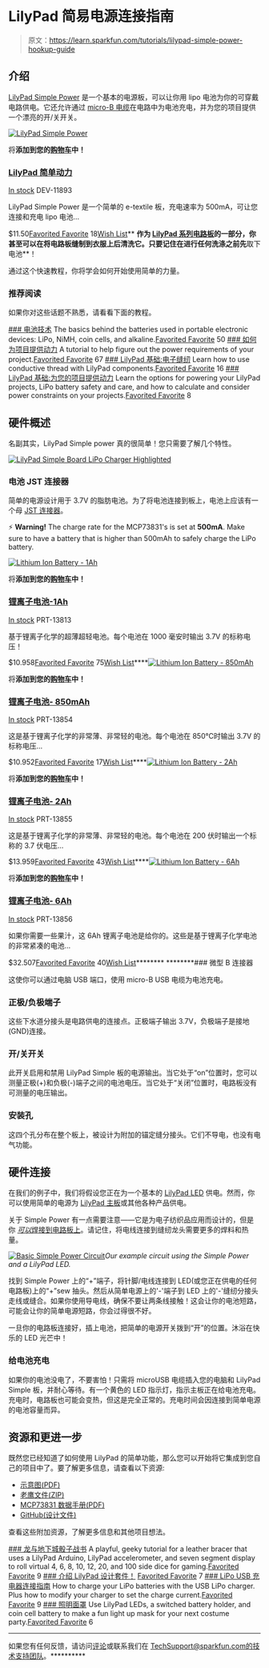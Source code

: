 # LilyPad 简易电源连接指南

> 原文：<https://learn.sparkfun.com/tutorials/lilypad-simple-power-hookup-guide>

## 介绍

[LilyPad Simple Power](https://www.sparkfun.com/products/11893) 是一个基本的电源板，可以让你用 lipo 电池为你的可穿戴电路供电。它还允许通过 [micro-B 电缆](https://www.sparkfun.com/products/10215)在电路中为电池充电，并为您的项目提供一个漂亮的开/关开关。

[![LilyPad Simple Power](img/6dc68c0d0eb7bcc09f406aa493a7dfea.png)](https://www.sparkfun.com/products/11893) 

将**添加到您的[购物车](https://www.sparkfun.com/cart)中！**

### [LilyPad 简单动力](https://www.sparkfun.com/products/11893)

[In stock](https://learn.sparkfun.com/static/bubbles/ "in stock") DEV-11893

LilyPad Simple Power 是一个简单的 e-textile 板，充电速率为 500mA，可让您连接和充电 lipo 电池…

$11.50[Favorited Favorite](# "Add to favorites") 18[Wish List](# "Add to wish list")** **作为 [LilyPad 系列电路板](https://www.sparkfun.com/search/results?term=lilypad)的一部分，你甚至可以在将电路板缝制到衣服上后清洗它。只要记住在进行任何洗涤之前先**取下电池**！

通过这个快速教程，你将学会如何开始使用简单的力量。

### 推荐阅读

如果你对这些话题不熟悉，请看看下面的教程。

[](https://learn.sparkfun.com/tutorials/battery-technologies) [### 电池技术](https://learn.sparkfun.com/tutorials/battery-technologies) The basics behind the batteries used in portable electronic devices: LiPo, NiMH, coin cells, and alkaline.[Favorited Favorite](# "Add to favorites") 50[](https://learn.sparkfun.com/tutorials/how-to-power-a-project) [### 如何为项目提供动力](https://learn.sparkfun.com/tutorials/how-to-power-a-project) A tutorial to help figure out the power requirements of your project.[Favorited Favorite](# "Add to favorites") 67[](https://learn.sparkfun.com/tutorials/lilypad-basics-e-sewing) [### LilyPad 基础:电子缝纫](https://learn.sparkfun.com/tutorials/lilypad-basics-e-sewing) Learn how to use conductive thread with LilyPad components.[Favorited Favorite](# "Add to favorites") 16[](https://learn.sparkfun.com/tutorials/lilypad-basics-powering-your-project) [### LilyPad 基础:为您的项目提供动力](https://learn.sparkfun.com/tutorials/lilypad-basics-powering-your-project) Learn the options for powering your LilyPad projects, LiPo battery safety and care, and how to calculate and consider power constraints on your projects.[Favorited Favorite](# "Add to favorites") 8

## 硬件概述

名副其实，LilyPad Simple power 真的很简单！您只需要了解几个特性。

[![LilyPad Simple Board LiPo Charger Highlighted](img/413b8555f3b01f7982bab3e6d165f08a.png)](https://cdn.sparkfun.com/assets/learn_tutorials/2/4/2/Labeled_LilyPad_Simple_Front.jpg)

### 电池 JST 连接器

简单的电源设计用于 3.7V 的脂肪电池。为了将电池连接到板上，电池上应该有一个母 [JST 连接器](https://www.sparkfun.com/products/8671)。

⚡ **Warning!** The charge rate for the MCP73831's is set at **500mA**. Make sure to have a battery that is higher than 500mAh to safely charge the LiPo battery.

[![Lithium Ion Battery - 1Ah](img/bd90b8cdb3958c10852269c9b95286f7.png)](https://www.sparkfun.com/products/13813) 

将**添加到您的[购物车](https://www.sparkfun.com/cart)中！**

### [锂离子电池-1Ah](https://www.sparkfun.com/products/13813)

[In stock](https://learn.sparkfun.com/static/bubbles/ "in stock") PRT-13813

基于锂离子化学的超薄超轻电池。每个电池在 1000 毫安时输出 3.7V 的标称电压！

$10.958[Favorited Favorite](# "Add to favorites") 75[Wish List](# "Add to wish list")****[![Lithium Ion Battery - 850mAh](img/6fe0bb85d01eec5032a04bf188bb2823.png)](https://www.sparkfun.com/products/13854) 

将**添加到您的[购物车](https://www.sparkfun.com/cart)中！**

### [锂离子电池- 850mAh](https://www.sparkfun.com/products/13854)

[In stock](https://learn.sparkfun.com/static/bubbles/ "in stock") PRT-13854

这是基于锂离子化学的非常薄、非常轻的电池。每个电池在 850℃时输出 3.7V 的标称电压…

$10.952[Favorited Favorite](# "Add to favorites") 17[Wish List](# "Add to wish list")****[![Lithium Ion Battery - 2Ah](img/d98f217a3e3234215d2dbe87f7bdf233.png)](https://www.sparkfun.com/products/13855) 

将**添加到您的[购物车](https://www.sparkfun.com/cart)中！**

### [锂离子电池- 2Ah](https://www.sparkfun.com/products/13855)

[In stock](https://learn.sparkfun.com/static/bubbles/ "in stock") PRT-13855

这是基于锂离子化学的非常薄、非常轻的电池。每个电池在 200 伏时输出一个标称的 3.7 伏电压…

$13.959[Favorited Favorite](# "Add to favorites") 43[Wish List](# "Add to wish list")****[![Lithium Ion Battery - 6Ah](img/e345e74bc650562ca45c077a5bfc77fe.png)](https://www.sparkfun.com/products/13856) 

将**添加到您的[购物车](https://www.sparkfun.com/cart)中！**

### [锂离子电池- 6Ah](https://www.sparkfun.com/products/13856)

[In stock](https://learn.sparkfun.com/static/bubbles/ "in stock") PRT-13856

如果你需要一些果汁，这 6Ah 锂离子电池是给你的。这些是基于锂离子化学电池的非常紧凑的电池…

$32.507[Favorited Favorite](# "Add to favorites") 40[Wish List](# "Add to wish list")******** ********### 微型 B 连接器

这使你可以通过电脑 USB 端口，使用 micro-B USB 电缆为电池充电。

### 正极/负极端子

这些下水道分接头是电路供电的连接点。正极端子输出 3.7V，负极端子是接地(GND)连接。

### 开/关开关

此开关启用和禁用 LilyPad Simple 板的电源输出。当它处于“on”位置时，您可以测量正极(+)和负极(-)端子之间的电池电压。当它处于“关闭”位置时，电路板没有可测量的电压输出。

### 安装孔

这四个孔分布在整个板上，被设计为附加的锚定缝分接头。它们不导电，也没有电气功能。

## 硬件连接

在我们的例子中，我们将假设您正在为一个基本的 [LilyPad LED](https://www.sparkfun.com/products/10045) 供电。然而，你可以使用简单的电源为 [LilyPad 主板](https://www.sparkfun.com/products/9266)或其他各种产品供电。

关于 Simple Power 有一点需要注意——它是为电子纺织品应用而设计的，但是你 [*可以*焊接到电路板上](https://learn.sparkfun.com/tutorials/how-to-solder-through-hole-soldering)。请记住，将电线连接到缝纫龙头需要更多的焊料和热量。

[![Basic Simple Power Circuit](img/28c3e74b2917c68febe32d54bb7dcbbb.png)](https://cdn.sparkfun.com/assets/learn_tutorials/2/4/2/LilyPadSimple_Power_LiPo_Battery_Fritzing_bb.jpg)*Our example circuit using the Simple Power and a LilyPad LED.*

找到 Simple Power 上的“+”端子，将针脚/电线连接到 LED(或您正在供电的任何电路板)上的“+”sew 抽头。然后从简单电源上的'-'端子到 LED 上的'-'缝纫分接头走线或缝合。如果你使用导电线，确保不要让两条线接触！这会让你的电池短路，可能会让你的简单电源短路，你会过得很不好。

一旦你的电路板连接好，插上电池，把简单的电源开关拨到“开”的位置。沐浴在快乐的 LED 光芒中！

### 给电池充电

如果你的电池没电了，不要害怕！只需将 microUSB 电缆插入您的电脑和 LilyPad Simple 板，并耐心等待。有一个黄色的 LED 指示灯，指示主板正在给电池充电。充电时，电路板也可能会变热，但这是完全正常的。充电时间会因连接到简单电源的电池容量而异。

## 资源和更进一步

既然您已经知道了如何使用 LilyPad 的简单功能，那么您可以开始将它集成到您自己的项目中了。要了解更多信息，请查看以下资源:

*   [示意图(PDF)](https://cdn.sparkfun.com/datasheets/E-Textiles/Lilypad/LilyPad_Simple_Power_v21.pdf)
*   [老鹰文件(ZIP)](https://cdn.sparkfun.com/datasheets/E-Textiles/Lilypad/LilyPad_Simple_Power_v21.zip)
*   [MCP73831 数据手册(PDF)](http://cdn.sparkfun.com/datasheets/Components/General%20IC/33244_SPCN.pdf)
*   [GitHub(设计文件)](https://github.com/sparkfun/LilyPad_Simple_Power/tree/master)

查看这些附加资源，了解更多信息和其他项目想法。

[](https://learn.sparkfun.com/tutorials/dungeons-and-dragons-dice-gauntlet) [### 龙与地下城骰子战书](https://learn.sparkfun.com/tutorials/dungeons-and-dragons-dice-gauntlet) A playful, geeky tutorial for a leather bracer that uses a LilyPad Arduino, LilyPad accelerometer, and seven segment display to roll virtual 4, 6, 8, 10, 12, 20, and 100 side dice for gaming.[Favorited Favorite](# "Add to favorites") 9[](https://learn.sparkfun.com/tutorials/introducing-the-lilypad-design-kit) [### 介绍 LilyPad 设计套件！](https://learn.sparkfun.com/tutorials/introducing-the-lilypad-design-kit) [Favorited Favorite](# "Add to favorites") 7[](https://learn.sparkfun.com/tutorials/lipo-usb-charger-hookup-guide) [### LiPo USB 充电器连接指南](https://learn.sparkfun.com/tutorials/lipo-usb-charger-hookup-guide) How to charge your LiPo batteries with the USB LiPo charger. Plus how to modify your charger to set the charge current.[Favorited Favorite](# "Add to favorites") 9[](https://learn.sparkfun.com/tutorials/illuminated-mask) [### 照明面罩](https://learn.sparkfun.com/tutorials/illuminated-mask) Use LilyPad LEDs, a switched battery holder, and coin cell battery to make a fun light up mask for your next costume party.[Favorited Favorite](# "Add to favorites") 6

* * *

如果您有任何反馈，请访问[评论](https://learn.sparkfun.com/tutorials/lilypad-simple-power-hookup-guide/discuss)或联系我们在 TechSupport@sparkfun.com[的技术支持团队](mailto:techsupport@sparkfun.com?subject=)。**********